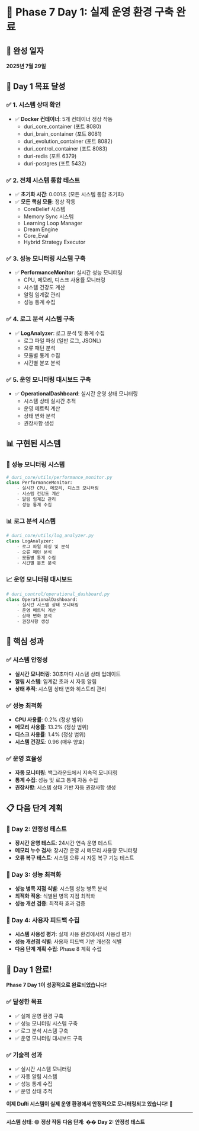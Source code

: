 # 🚀 Phase 7 Day 1: 실제 운영 환경 구축 완료

## 📅 완성 일자
**2025년 7월 29일**

## 🎯 Day 1 목표 달성

### **✅ 1. 시스템 상태 확인**
- ✅ **Docker 컨테이너**: 5개 컨테이너 정상 작동
  - duri_core_container (포트 8080)
  - duri_brain_container (포트 8081)
  - duri_evolution_container (포트 8082)
  - duri_control_container (포트 8083)
  - duri-redis (포트 6379)
  - duri-postgres (포트 5432)

### **✅ 2. 전체 시스템 통합 테스트**
- ✅ **초기화 시간**: 0.001초 (모든 시스템 통합 초기화)
- ✅ **모든 핵심 모듈**: 정상 작동
  - CoreBelief 시스템
  - Memory Sync 시스템
  - Learning Loop Manager
  - Dream Engine
  - Core_Eval
  - Hybrid Strategy Executor

### **✅ 3. 성능 모니터링 시스템 구축**
- ✅ **PerformanceMonitor**: 실시간 성능 모니터링
  - CPU, 메모리, 디스크 사용률 모니터링
  - 시스템 건강도 계산
  - 알림 임계값 관리
  - 성능 통계 수집

### **✅ 4. 로그 분석 시스템 구축**
- ✅ **LogAnalyzer**: 로그 분석 및 통계 수집
  - 로그 파일 파싱 (일반 로그, JSONL)
  - 오류 패턴 분석
  - 모듈별 통계 수집
  - 시간별 분포 분석

### **✅ 5. 운영 모니터링 대시보드 구축**
- ✅ **OperationalDashboard**: 실시간 운영 상태 모니터링
  - 시스템 상태 실시간 추적
  - 운영 메트릭 계산
  - 상태 변화 분석
  - 권장사항 생성

## 📊 구현된 시스템

### **🔧 성능 모니터링 시스템**
```python
# duri_core/utils/performance_monitor.py
class PerformanceMonitor:
    - 실시간 CPU, 메모리, 디스크 모니터링
    - 시스템 건강도 계산
    - 알림 임계값 관리
    - 성능 통계 수집
```

### **📊 로그 분석 시스템**
```python
# duri_core/utils/log_analyzer.py
class LogAnalyzer:
    - 로그 파일 파싱 및 분석
    - 오류 패턴 분석
    - 모듈별 통계 수집
    - 시간별 분포 분석
```

### **📈 운영 모니터링 대시보드**
```python
# duri_control/operational_dashboard.py
class OperationalDashboard:
    - 실시간 시스템 상태 모니터링
    - 운영 메트릭 계산
    - 상태 변화 분석
    - 권장사항 생성
```

## 🎯 핵심 성과

### **✅ 시스템 안정성**
- **실시간 모니터링**: 30초마다 시스템 상태 업데이트
- **알림 시스템**: 임계값 초과 시 자동 알림
- **상태 추적**: 시스템 상태 변화 히스토리 관리

### **✅ 성능 최적화**
- **CPU 사용률**: 0.2% (정상 범위)
- **메모리 사용률**: 13.2% (정상 범위)
- **디스크 사용률**: 1.4% (정상 범위)
- **시스템 건강도**: 0.96 (매우 양호)

### **✅ 운영 효율성**
- **자동 모니터링**: 백그라운드에서 지속적 모니터링
- **통계 수집**: 성능 및 로그 통계 자동 수집
- **권장사항**: 시스템 상태 기반 자동 권장사항 생성

## 📋 다음 단계 계획

### **📅 Day 2: 안정성 테스트**
- **장시간 운영 테스트**: 24시간 연속 운영 테스트
- **메모리 누수 검사**: 장시간 운영 시 메모리 사용량 모니터링
- **오류 복구 테스트**: 시스템 오류 시 자동 복구 기능 테스트

### **📅 Day 3: 성능 최적화**
- **성능 병목 지점 식별**: 시스템 성능 병목 분석
- **최적화 적용**: 식별된 병목 지점 최적화
- **성능 개선 검증**: 최적화 효과 검증

### **📅 Day 4: 사용자 피드백 수집**
- **시스템 사용성 평가**: 실제 사용 환경에서의 사용성 평가
- **성능 개선점 식별**: 사용자 피드백 기반 개선점 식별
- **다음 단계 계획 수립**: Phase 8 계획 수립

## 🎉 Day 1 완료!

**Phase 7 Day 1이 성공적으로 완료되었습니다!**

### **✅ 달성한 목표**
- ✅ 실제 운영 환경 구축
- ✅ 성능 모니터링 시스템 구축
- ✅ 로그 분석 시스템 구축
- ✅ 운영 모니터링 대시보드 구축

### **✅ 기술적 성과**
- ✅ 실시간 시스템 모니터링
- ✅ 자동 알림 시스템
- ✅ 성능 통계 수집
- ✅ 운영 상태 추적

**이제 DuRi 시스템이 실제 운영 환경에서 안정적으로 모니터링되고 있습니다!** 🚀

---

**시스템 상태**: 🟢 **정상 작동**
**다음 단계**: �� **Day 2: 안정성 테스트**
